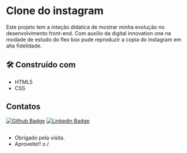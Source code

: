 # Clone do instagram

  Este projeto tem a inteção didatica de mostrar minha evolução no desenvolvimento front-end. Com auxilio da digital innovation one na modade de estudo do flex box pude reproduzir a copia do instagram em alta fidelidade.

## 🛠️ Construído com
* HTML5
* CSS

## Contatos
[![Github Badge](https://img.shields.io/badge/-Github-000?style=flat-square&logo=Github&logoColor=white&link=https://github.com/caiosouza15)](https://github.com/caiosouza15)
[![Linkedin Badge](https://img.shields.io/badge/-LinkedIn-blue?style=flat-square&logo=Linkedin&logoColor=white&link=https://www.linkedin.com/in/caio-souza-07754415b/)]( https://www.linkedin.com/in/caio-souza-07754415b/)
## 
- Obrigado pela visita.
- Aproveite!! o /
